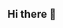 ## Hi there 👋

<!--
**timmey-110/timmey-110** is a ✨ _special_ ✨ repository because its `README.md` (this file) appears on your GitHub profile.

Here are some ideas to get you started:

- 🔭 I’m currently working on a car dealership website
- 🌱 I’m currently learning CPP and Git Bash
- 🤔 I’m looking for help with resume building 
- 📫 How to reach me: timmyshodipe@gmail.com
- 😄 Pronouns: He/Him
- ⚡ Fun fact: im 6'4 with timbs on
-->
